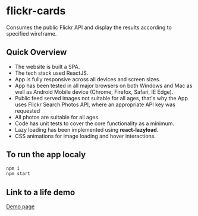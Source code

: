 # flickr-cards

Consumes the public Flickr API and display the results according to specified wireframe. 

## Quick Overview

* The website is built a SPA.
* The tech stack used ReactJS.
* App is fully responsive across all devices and screen sizes.
* App has been tested in all major browsers on both Windows and Mac as well as Android Mobile device (Chrome, Firefox, Safari, IE Edge).
* Public feed served images not suitable for all ages, that's why the App uses Flickr Search Photos API, where an appropriate API key was requested
* All photos are suitable for all ages. 
* Code has unit tests to cover the core functionality as a minimum.
* Lazy loading has been implemented using **react-lazyload**.
* CSS animations for image loading and hover interactions.

## To run the app localy 

```sh
npm i
npm start
```
## Link to a life demo  

[Demo page](http://cherneva.com/demos/flickr-cards)